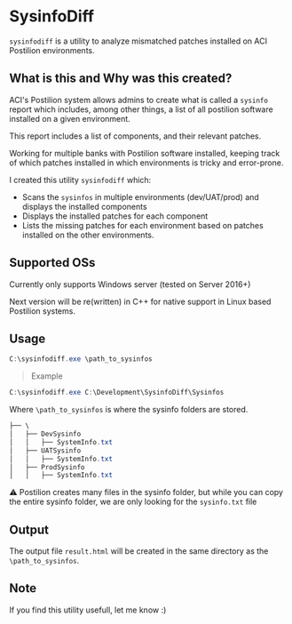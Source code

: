 <!-- title: SysinfoDiff -->
# SysinfoDiff

`sysinfodiff` is a utility to analyze mismatched patches installed on ACI Postilion environments.

## What is this and Why was this created?

ACI's Postilion system allows admins to create what is called a `sysinfo` report which includes, among other things, a list of all postilion software installed on a given environment.

This report includes a list of components, and their relevant patches.

Working for multiple banks with Postilion software installed, keeping track of which patches installed in which environments is tricky and error-prone.

I created this utility `sysinfodiff` which:
* Scans the `sysinfos` in multiple environments (dev/UAT/prod) and displays the installed components
* Displays the installed patches for each component
* Lists the missing patches for each environment based on patches installed on the other environments.

## Supported OSs
Currently only supports Windows server (tested on Server 2016+)

Next version will be re(written) in C++ for native support in Linux based Postilion systems.

## Usage

```Powershell
C:\sysinfodiff.exe \path_to_sysinfos
```

>Example
```Powershell
C:\sysinfodiff.exe C:\Development\SysinfoDiff\Sysinfos
```
   Where `\path_to_sysinfos` is where the sysinfo folders are stored.

```powershell
├── \
│   ├── DevSysinfo
│   │   ├── SystemInfo.txt
│   ├── UATSysinfo
│   │   ├── SystemInfo.txt
│   ├── ProdSysinfo
│   │   ├── SystemInfo.txt
```


⚠️ Postilion creates many files in the sysinfo folder, but while you can copy the entire sysinfo folder, we are only looking for the `sysinfo.txt` file


## Output

The output file `result.html` will be created in the same directory as the `\path_to_sysinfos`.


## Note
If you find this utility usefull, let me know :)
